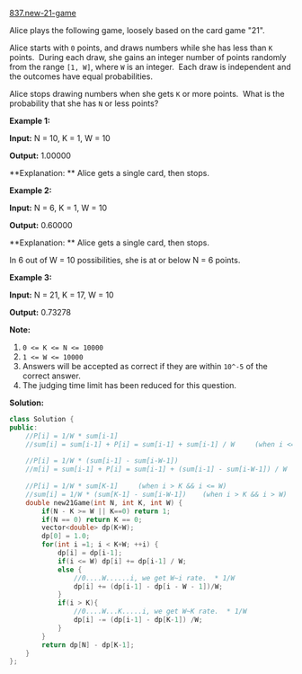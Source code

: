[837.new-21-game](https://leetcode.com/problems/new-21-game/)  

Alice plays the following game, loosely based on the card game "21".

Alice starts with `0` points, and draws numbers while she has less than `K` points.  During each draw, she gains an integer number of points randomly from the range `[1, W]`, where `W` is an integer.  Each draw is independent and the outcomes have equal probabilities.

Alice stops drawing numbers when she gets `K` or more points.  What is the probability that she has `N` or less points?

**Example 1:**

  
**Input:** N = 10, K = 1, W = 10
  
**Output:** 1.00000
  
**Explanation: ** Alice gets a single card, then stops.
  

**Example 2:**

  
**Input:** N = 6, K = 1, W = 10
  
**Output:** 0.60000
  
**Explanation: ** Alice gets a single card, then stops.
  
In 6 out of W = 10 possibilities, she is at or below N = 6 points.
  

**Example 3:**

  
**Input:** N = 21, K = 17, W = 10
  
**Output:** 0.73278

**Note:**

1.  `0 <= K <= N <= 10000`
2.  `1 <= W <= 10000`
3.  Answers will be accepted as correct if they are within `10^-5` of the correct answer.
4.  The judging time limit has been reduced for this question.  



**Solution:**  

```cpp
class Solution {
public:
    //P[i] = 1/W * sum[i-1]
    //sum[i] = sum[i-1] + P[i] = sum[i-1] + sum[i-1] / W     (when i <= W)
    
    //P[i] = 1/W * (sum[i-1] - sum[i-W-1])
    //m[i] = sum[i-1] + P[i] = sum[i-1] + (sum[i-1] - sum[i-W-1]) / W     (when i > W)
    
    //P[i] = 1/W * sum[K-1]     (when i > K && i <= W)
    //sum[i] = 1/W * (sum[K-1] - sum[i-W-1])    (when i > K && i > W)
    double new21Game(int N, int K, int W) {
        if(N - K >= W || K==0) return 1;
        if(N == 0) return K == 0;
        vector<double> dp(K+W);
        dp[0] = 1.0;
        for(int i =1; i < K+W; ++i) {
            dp[i] = dp[i-1];
            if(i <= W) dp[i] += dp[i-1] / W;
            else {
                //0....W......i, we get W~i rate.  * 1/W
                dp[i] += (dp[i-1] - dp[i - W - 1])/W;
            }
            if(i > K){
                //0....W...K.....i, we get W~K rate.  * 1/W
                dp[i] -= (dp[i-1] - dp[K-1]) /W;
            }
        }
        return dp[N] - dp[K-1];
    }
};
```
      